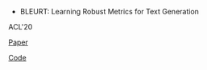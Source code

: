 - BLEURT: Learning Robust Metrics for Text Generation

ACL'20

[Paper](https://arxiv.org/abs/2004.04696)

[Code](https://github.com/google-research/bleurt)

